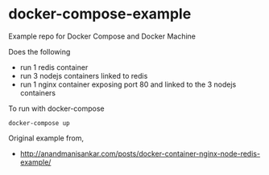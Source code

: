 # docker-compose-example
Example repo for Docker Compose and Docker Machine

Does the following
- run 1 redis container
- run 3 nodejs containers linked to redis
- run 1 nginx container exposing port 80 and linked to the 3 nodejs containers

To run with docker-compose
```
docker-compose up
```
Original example from,
- http://anandmanisankar.com/posts/docker-container-nginx-node-redis-example/
